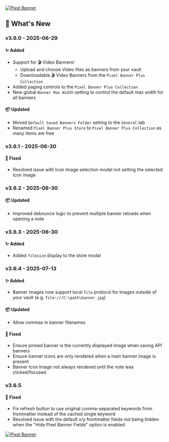 <a href="https://www.youtube.com/watch?v=tfNqEAQuhXs">
  <img src="https://pixel-banner.online/img/pixel-banner-v3.6.jpg" alt="Pixel Banner" style="max-width: 400px;">
</a>

## 🎉 What's New
### v3.6.0 - 2025-06-29
#### ✨ Added
- Support for 🎬 Video Banners!
  - Upload and choose Video files as banners from your vault
  - Downloadable 🎬 Video Banners from the `Pixel Banner Plus Collection`
- Added paging controls to the `Pixel Banner Plus Collection`
- New global `Banner Max Width` setting to control the default max width for all banners

#### 📦 Updated
- Moved `Default Saved Banners Folder` setting to the `General` tab
- Renamed `Pixel Banner Plus Store` to `Pixel Banner Plus Collection` as many items are free

### v3.6.1 - 2025-06-30
#### 🐛 Fixed
- Resolved issue with Icon Image selection modal not setting the selected icon image

### v3.6.2 - 2025-06-30
#### 📦 Updated
- Improved debounce logic to prevent multiple banner reloads when opening a note

### v3.6.3 - 2025-06-30
#### ✨ Added
- Added `filesize` display to the store modal

### v3.6.4 - 2025-07-13
#### ✨ Added
- Banner images now support local `file` protocol for images outside of your vault (e.g. `file:///C:\path\banner.jpg`)

#### 📦 Updated
- Allow commas in banner filenames

#### 🐛 Fixed
- Ensure pinned banner is the currently displayed image when saving API banners
- Ensure banner icons are only rendered when a main banner image is present
- Banner Icon Image not always rendered until the note was clicked/focused

### v3.6.5
#### 🐛 Fixed
- Fix refresh button to use original comma-separated keywords from frontmatter instead of the cached single keyword
- Resolved issue with the default x/y frontmatter fields not being hidden when the "Hide Pixel Banner Fields" option is enabled

<a href="https://www.youtube.com/watch?v=pJFsMfrWak4">
  <img src="https://pixel-banner.online/img/pixel-banner-transparent-bg.png" alt="Pixel Banner" style="max-width: 400px;">
</a>

